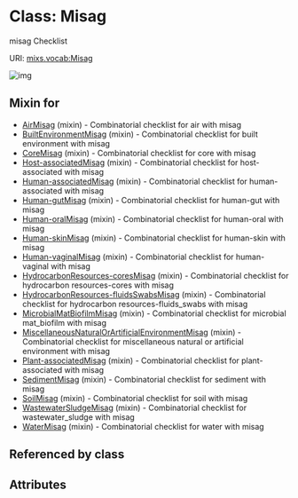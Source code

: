 
# Class: Misag


misag Checklist

URI: [mixs.vocab:Misag](https://w3id.org/mixs/vocab/Misag)


![img](http://yuml.me/diagram/nofunky;dir:TB/class/[WaterMisag]uses%20-.->[Misag],[WastewaterSludgeMisag]uses%20-.->[Misag],[SoilMisag]uses%20-.->[Misag],[SedimentMisag]uses%20-.->[Misag],[Plant-associatedMisag]uses%20-.->[Misag],[MiscellaneousNaturalOrArtificialEnvironmentMisag]uses%20-.->[Misag],[MicrobialMatBiofilmMisag]uses%20-.->[Misag],[HydrocarbonResources-fluidsSwabsMisag]uses%20-.->[Misag],[HydrocarbonResources-coresMisag]uses%20-.->[Misag],[Human-vaginalMisag]uses%20-.->[Misag],[Human-skinMisag]uses%20-.->[Misag],[Human-oralMisag]uses%20-.->[Misag],[Human-gutMisag]uses%20-.->[Misag],[Human-associatedMisag]uses%20-.->[Misag],[Host-associatedMisag]uses%20-.->[Misag],[CoreMisag]uses%20-.->[Misag],[BuiltEnvironmentMisag]uses%20-.->[Misag],[AirMisag]uses%20-.->[Misag],[WaterMisag],[WastewaterSludgeMisag],[SoilMisag],[SedimentMisag],[Plant-associatedMisag],[MiscellaneousNaturalOrArtificialEnvironmentMisag],[MicrobialMatBiofilmMisag],[HydrocarbonResources-fluidsSwabsMisag],[HydrocarbonResources-coresMisag],[Human-vaginalMisag],[Human-skinMisag],[Human-oralMisag],[Human-gutMisag],[Human-associatedMisag],[Host-associatedMisag],[CoreMisag],[BuiltEnvironmentMisag],[AirMisag])

## Mixin for

 * [AirMisag](AirMisag.md) (mixin)  - Combinatorial checklist for air with misag
 * [BuiltEnvironmentMisag](BuiltEnvironmentMisag.md) (mixin)  - Combinatorial checklist for built environment with misag
 * [CoreMisag](CoreMisag.md) (mixin)  - Combinatorial checklist for core with misag
 * [Host-associatedMisag](Host-associatedMisag.md) (mixin)  - Combinatorial checklist for host-associated with misag
 * [Human-associatedMisag](Human-associatedMisag.md) (mixin)  - Combinatorial checklist for human-associated with misag
 * [Human-gutMisag](Human-gutMisag.md) (mixin)  - Combinatorial checklist for human-gut with misag
 * [Human-oralMisag](Human-oralMisag.md) (mixin)  - Combinatorial checklist for human-oral with misag
 * [Human-skinMisag](Human-skinMisag.md) (mixin)  - Combinatorial checklist for human-skin with misag
 * [Human-vaginalMisag](Human-vaginalMisag.md) (mixin)  - Combinatorial checklist for human-vaginal with misag
 * [HydrocarbonResources-coresMisag](HydrocarbonResources-coresMisag.md) (mixin)  - Combinatorial checklist for hydrocarbon resources-cores with misag
 * [HydrocarbonResources-fluidsSwabsMisag](HydrocarbonResources-fluidsSwabsMisag.md) (mixin)  - Combinatorial checklist for hydrocarbon resources-fluids_swabs with misag
 * [MicrobialMatBiofilmMisag](MicrobialMatBiofilmMisag.md) (mixin)  - Combinatorial checklist for microbial mat_biofilm with misag
 * [MiscellaneousNaturalOrArtificialEnvironmentMisag](MiscellaneousNaturalOrArtificialEnvironmentMisag.md) (mixin)  - Combinatorial checklist for miscellaneous natural or artificial environment with misag
 * [Plant-associatedMisag](Plant-associatedMisag.md) (mixin)  - Combinatorial checklist for plant-associated with misag
 * [SedimentMisag](SedimentMisag.md) (mixin)  - Combinatorial checklist for sediment with misag
 * [SoilMisag](SoilMisag.md) (mixin)  - Combinatorial checklist for soil with misag
 * [WastewaterSludgeMisag](WastewaterSludgeMisag.md) (mixin)  - Combinatorial checklist for wastewater_sludge with misag
 * [WaterMisag](WaterMisag.md) (mixin)  - Combinatorial checklist for water with misag

## Referenced by class


## Attributes

